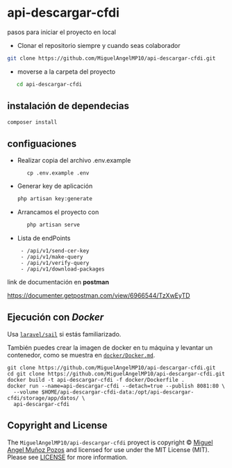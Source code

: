 # api-descargar-cfdi


pasos para iniciar el proyecto en local

* Clonar el repositorio siempre y cuando seas colaborador
 ```bash
git clone https://github.com/MiguelAngelMP10/api-descargar-cfdi.git
```
* moverse a la carpeta del proyecto 
 ```bash
    cd api-descargar-cfdi
```

## instalación de dependecias 
```bash
composer install
```
## configuaciones
* Realizar copia del archivo .env.example
    ```
       cp .env.example .env
    ```

* Generar key de aplicación
    ```bash
    php artisan key:generate
    ```
 * Arrancamos el proyecto con 
    ```bash
       php artisan serve
    ```

* Lista de endPoints
   ```
    - /api/v1/send-cer-key
    - /api/v1/make-query
    - /api/v1/verify-query
    - /api/v1/download-packages
    ```

link de documentación en **postman** 

https://documenter.getpostman.com/view/6966544/TzXwEyTD

## Ejecución con *Docker*

Usa [`laravel/sail`](https://laravel.com/docs/8.x/sail) si estás familiarizado.

También puedes crear la imagen de docker en tu máquina y levantar un contenedor,
como se muestra en [`docker/Docker.md`](docker/Docker.md).

```shell
git clone https://github.com/MiguelAngelMP10/api-descargar-cfdi.git
cd git clone https://github.com/MiguelAngelMP10/api-descargar-cfdi.git
docker build -t api-descargar-cfdi -f docker/Dockerfile .
docker run --name=api-descargar-cfdi --detach=true --publish 8081:80 \
  --volume $HOME/api-descargar-cfdi-data:/opt/api-descargar-cfdi/storage/app/datos/ \
  api-descargar-cfdi
```

## Copyright and License

The `MiguelAngelMP10/api-descargar-cfdi` proyect is copyright © [Miguel Angel Muñoz Pozos](a)
and licensed for use under the MIT License (MIT). Please see [LICENSE](https://github.com/MiguelAngelMP10/api-descargar-cfdi/blob/main/LICENSE) for more information.

